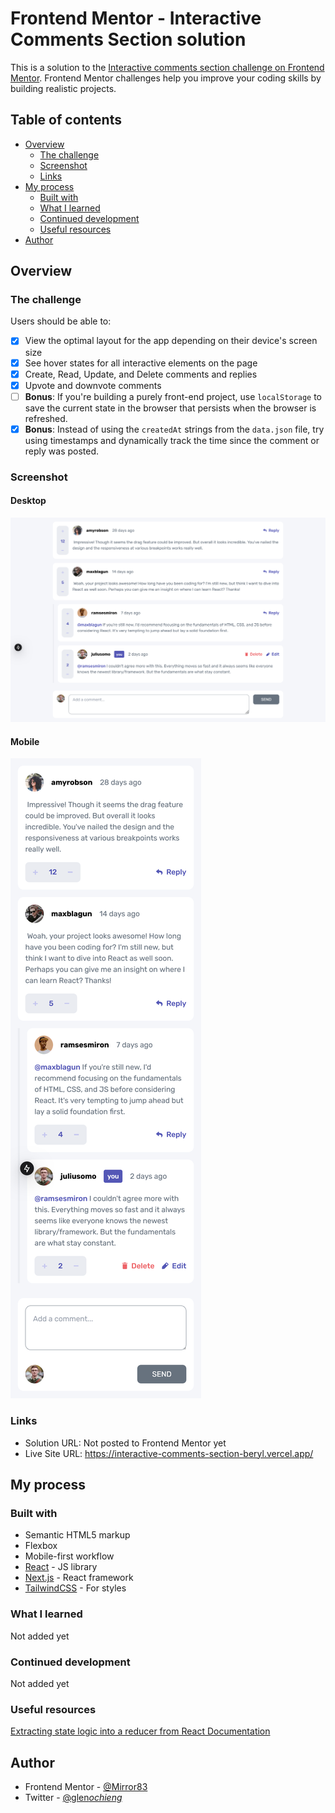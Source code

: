 # Frontend Mentor - Interactive Comments Section solution

This is a solution to the
[Interactive comments section challenge on Frontend Mentor](https://www.frontendmentor.io/challenges/interactive-comments-section-iG1RugEG9).
Frontend Mentor challenges help you improve your coding skills by building realistic projects.

## Table of contents

- [Overview](#overview)
  - [The challenge](#the-challenge)
  - [Screenshot](#screenshot)
  - [Links](#links)
- [My process](#my-process)
  - [Built with](#built-with)
  - [What I learned](#what-i-learned)
  - [Continued development](#continued-development)
  - [Useful resources](#useful-resources)
- [Author](#author)

## Overview

### The challenge

Users should be able to:

- [x] View the optimal layout for the app depending on their device's screen size
- [x] See hover states for all interactive elements on the page
- [x] Create, Read, Update, and Delete comments and replies
- [x] Upvote and downvote comments
- [ ] **Bonus**: If you're building a purely front-end project, use `localStorage` to save the current state in the
      browser
      that persists when the browser is refreshed.
- [x] **Bonus**: Instead of using the `createdAt` strings from the `data.json` file, try using timestamps and
      dynamically
      track the time since the comment or reply was posted.

### Screenshot

#### Desktop

![Desktop screenshot](./screenshots/desktop.png)

#### Mobile

![Mobile screenshot](./screenshots/mobile.png)

### Links

- Solution URL: Not posted to Frontend Mentor yet
- Live Site URL: https://interactive-comments-section-beryl.vercel.app/

## My process

### Built with

- Semantic HTML5 markup
- Flexbox
- Mobile-first workflow
- [React](https://reactjs.org/) - JS library
- [Next.js](https://nextjs.org/) - React framework
- [TailwindCSS](https://tailwindcss.com/) - For styles

### What I learned

Not added yet

### Continued development

Not added yet

### Useful resources

[Extracting state logic into a reducer from React Documentation](https://react.dev/learn/extracting-state-logic-into-a-reducer)

## Author

- Frontend Mentor - [@Mirror83](https://www.frontendmentor.io/profile/yourusername)
- Twitter - [@glen*ochieng*](https://www.twitter.com/glen_ochieng_)
